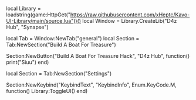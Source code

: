 local Library = loadstring(game:HttpGet("https://raw.githubusercontent.com/xHeptc/Kavo-UI-Library/main/source.lua"))()
local Window = Library.CreateLib("D4z Hub", "Synapse")

local Tab = Window:NewTab("general")
local Section = Tab:NewSection("Build A Boat For Treasure")

Section:NewButton("Build A Boat For Treasure Hack", "D4z Hub", function()
    print("Siuu")
end)

local Section = Tab:NewSection("Settings")

Section:NewKeybind("KeybindText", "KeybindInfo", Enum.KeyCode.M, function()
	Library:ToggleUI()
end)
